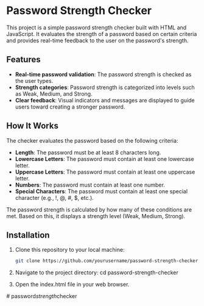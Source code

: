 # Password Strength Checker

This project is a simple password strength checker built with HTML and JavaScript. It evaluates the strength of a password based on certain criteria and provides real-time feedback to the user on the password's strength.

## Features
- **Real-time password validation**: The password strength is checked as the user types.
- **Strength categories**: Password strength is categorized into levels such as Weak, Medium, and Strong.
- **Clear feedback**: Visual indicators and messages are displayed to guide users toward creating a stronger password.



## How It Works
The checker evaluates the password based on the following criteria:
- **Length**: The password must be at least 8 characters long.
- **Lowercase Letters**: The password must contain at least one lowercase letter.
- **Uppercase Letters**: The password must contain at least one uppercase letter.
- **Numbers**: The password must contain at least one number.
- **Special Characters**: The password must contain at least one special character (e.g., !, @, #, $, etc.).

The password strength is calculated by how many of these conditions are met. Based on this, it displays a strength level (Weak, Medium, Strong).

## Installation

1. Clone this repository to your local machine:

   ```bash
   git clone https://github.com/yourusername/password-strength-checker.git

2. Navigate to the project directory:
       cd password-strength-checker

3. Open the index.html file in your web browser.      


#   p a s s w o r d _ s t r e n g t h _ c h e c k e r  
 